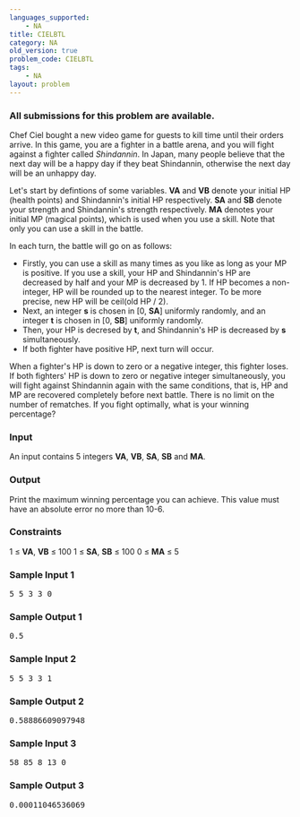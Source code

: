 ```yaml
---
languages_supported:
    - NA
title: CIELBTL
category: NA
old_version: true
problem_code: CIELBTL
tags:
    - NA
layout: problem
---
```

###  All submissions for this problem are available. 

Chef Ciel bought a new video game for guests to kill time until their orders arrive. In this game, you are a fighter in a battle arena, and you will fight against a fighter called *Shindannin*. In Japan, many people believe that the next day will be a happy day if they beat Shindannin, otherwise the next day will be an unhappy day.

Let's start by defintions of some variables. **VA** and **VB** denote your initial HP (health points) and Shindannin's initial HP respectively. **SA** and **SB** denote your strength and Shindannin's strength respectively. **MA** denotes your initial MP (magical points), which is used when you use a skill. Note that only you can use a skill in the battle.

In each turn, the battle will go on as follows:

- Firstly, you can use a skill as many times as you like as long as your MP is positive. If you use a skill, your HP and Shindannin's HP are decreased by half and your MP is decreased by 1. If HP becomes a non-integer, HP will be rounded up to the nearest integer. To be more precise, new HP will be ceil(old HP / 2).
- Next, an integer **s** is chosen in \[0, **SA**\] uniformly randomly, and an integer **t** is chosen in \[0, **SB**\] uniformly randomly.
- Then, your HP is decresed by **t**, and Shindannin's HP is decreased by **s** simultaneously.
- If both fighter have positive HP, next turn will occur.

When a fighter's HP is down to zero or a negative integer, this fighter loses. If both fighters' HP is down to zero or negative integer simultaneously, you will fight against Shindannin again with the same conditions, that is, HP and MP are recovered completely before next battle. There is no limit on the number of rematches. If you fight optimally, what is your winning percentage?

### Input

An input contains 5 integers **VA**, **VB**, **SA**, **SB** and **MA**.

### Output

Print the maximum winning percentage you can achieve. This value must have an absolute error no more than 10-6.

### Constraints

1 ≤ **VA**, **VB** ≤ 100
 1 ≤ **SA**, **SB** ≤ 100
 0 ≤ **MA** ≤ 5

### Sample Input 1

<pre>5 5 3 3 0
</pre>
### Sample Output 1

<pre>0.5
</pre>
### Sample Input 2

<pre>5 5 3 3 1
</pre>
### Sample Output 2

<pre>0.58886609097948
</pre>
### Sample Input 3

<pre>58 85 8 13 0
</pre>
### Sample Output 3

<pre>0.00011046536069
</pre>